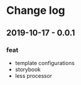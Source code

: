 # Change log

## 2019-10-17 - 0.0.1
### feat
 - template configurations
 - storybook
 - less processor
